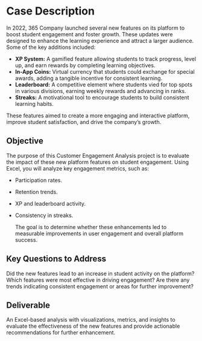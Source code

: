 # **Case Description**

In 2022, 365 Company launched several new features on its platform to boost student engagement and foster growth. These updates were designed to enhance the learning experience and attract a larger audience. Some of the key additions included:

- **XP System:** A gamified feature allowing students to track progress, level up, and earn rewards by completing learning objectives.
- **In-App Coins:** Virtual currency that students could exchange for special awards, adding a tangible incentive for consistent learning.
- **Leaderboard:** A competitive element where students vied for top spots in various divisions, earning weekly rewards and advancing in ranks.
- **Streaks:** A motivational tool to encourage students to build consistent learning habits.
  
These features aimed to create a more engaging and interactive platform, improve student satisfaction, and drive the company’s growth.

## **Objective**

The purpose of this Customer Engagement Analysis project is to evaluate the impact of these new platform features on student engagement. Using Excel, you will analyze key engagement metrics, such as:

- Participation rates.
- Retention trends.
- XP and leaderboard activity.
- Consistency in streaks.

  The goal is to determine whether these enhancements led to measurable improvements in user engagement and overall platform success.

## **Key Questions to Address**

Did the new features lead to an increase in student activity on the platform?
Which features were most effective in driving engagement?
Are there any trends indicating consistent engagement or areas for further improvement?

## **Deliverable**

An Excel-based analysis with visualizations, metrics, and insights to evaluate the effectiveness of the new features and provide actionable recommendations for further enhancement.
